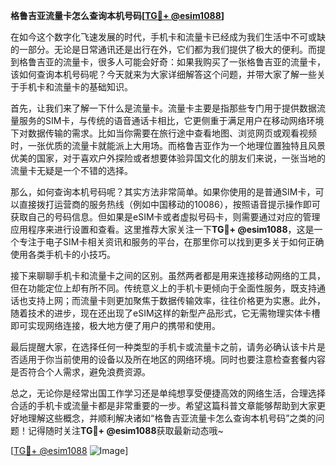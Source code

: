**格鲁吉亚流量卡怎么查询本机号码[[TG💪+ @esim1088](https://t.me/s/esim1088)]**

在如今这个数字化飞速发展的时代，手机卡和流量卡已经成为我们生活中不可或缺的一部分。无论是日常通讯还是出行在外，它们都为我们提供了极大的便利。而提到格鲁吉亚的流量卡，很多人可能会好奇：如果我购买了一张格鲁吉亚的流量卡，该如何查询本机号码呢？今天就来为大家详细解答这个问题，并带大家了解一些关于手机卡和流量卡的基础知识。

首先，让我们来了解一下什么是流量卡。流量卡主要是指那些专门用于提供数据流量服务的SIM卡，与传统的语音通话卡相比，它更侧重于满足用户在移动网络环境下对数据传输的需求。比如当你需要在旅行途中查看地图、浏览网页或观看视频时，一张优质的流量卡就能派上大用场。而格鲁吉亚作为一个地理位置独特且风景优美的国家，对于喜欢户外探险或者想要体验异国文化的朋友们来说，一张当地的流量卡无疑是一个不错的选择。

那么，如何查询本机号码呢？其实方法非常简单。如果你使用的是普通SIM卡，可以直接拨打运营商的服务热线（例如中国移动的10086），按照语音提示操作即可获取自己的号码信息。但如果是eSIM卡或者虚拟号码卡，则需要通过对应的管理应用程序来进行设置和查看。这里推荐大家关注一下**TG💪+ @esim1088**，这是一个专注于电子SIM卡相关资讯和服务的平台，在那里你可以找到更多关于如何正确使用各类手机卡的小技巧。

接下来聊聊手机卡和流量卡之间的区别。虽然两者都是用来连接移动网络的工具，但在功能定位上却有所不同。传统意义上的手机卡更倾向于全面性服务，既支持通话也支持上网；而流量卡则更加聚焦于数据传输效率，往往价格更为实惠。此外，随着技术的进步，现在还出现了eSIM这样的新型产品形式，它无需物理实体卡槽即可实现网络连接，极大地方便了用户的携带和使用。

最后提醒大家，在选择任何一种类型的手机卡或流量卡之前，请务必确认该卡片是否适用于你当前使用的设备以及所在地区的网络环境。同时也要注意检查套餐内容是否符合个人需求，避免浪费资源。

总之，无论你是经常出国工作学习还是单纯想享受便捷高效的网络生活，合理选择合适的手机卡或流量卡都是非常重要的一步。希望这篇科普文章能够帮助到大家更好地理解这些概念，并顺利解决诸如“格鲁吉亚流量卡怎么查询本机号码”之类的问题！记得随时关注**TG💪+ @esim1088**获取最新动态哦~

[[TG💪+ @esim1088](https://t.me/s/esim1088) ![Image](https://i.postimg.cc/4NQfJmqS/Snipaste-2025-05-13-00-14-12.png)]